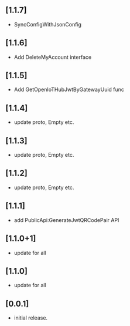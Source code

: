 ## [1.1.7]

* SyncConfigWithJsonConfig

## [1.1.6]

* Add DeleteMyAccount interface

## [1.1.5]

* Add GetOpenIoTHubJwtByGatewayUuid func

## [1.1.4]

* update proto, Empty etc.

## [1.1.3]

* update proto, Empty etc.

## [1.1.2]

* update proto, Empty etc.

## [1.1.1]

* add PublicApi:GenerateJwtQRCodePair API

## [1.1.0+1]

* update for all

## [1.1.0]

* update for all

## [0.0.1]

* initial release.
